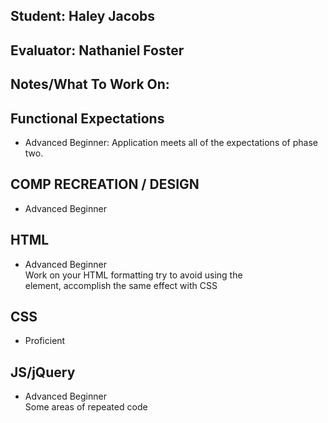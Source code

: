 ## Student: Haley Jacobs
## Evaluator: Nathaniel Foster
## Notes/What To Work On:

## Functional Expectations

* Advanced Beginner: Application meets all of the expectations of phase two.  

## COMP RECREATION / DESIGN

* Advanced Beginner  

## HTML

* Advanced Beginner  
Work on your HTML formatting
try to avoid using the <br> element, accomplish the same effect with CSS

## CSS

* Proficient  

## JS/jQuery

* Advanced Beginner  
Some areas of repeated code
